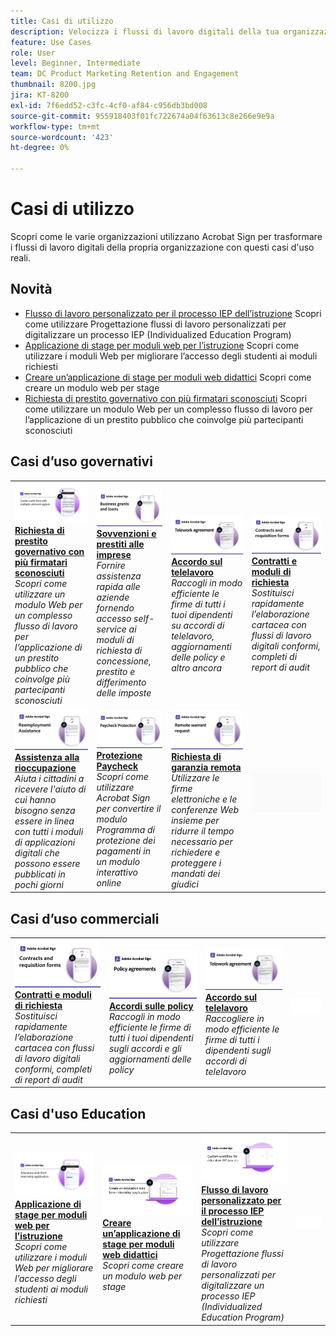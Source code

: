 ```yaml
---
title: Casi di utilizzo
description: Velocizza i flussi di lavoro digitali della tua organizzazione con questi esempi di firma elettronica per enti pubblici e commerciali
feature: Use Cases
role: User
level: Beginner, Intermediate
team: DC Product Marketing Retention and Engagement
thumbnail: 8200.jpg
jira: KT-8200
exl-id: 7f6edd52-c3fc-4cf0-af84-c956db3bd008
source-git-commit: 955918403f01fc722674a04f63613c8e266e9e9a
workflow-type: tm+mt
source-wordcount: '423'
ht-degree: 0%

---
```


# Casi di utilizzo

Scopri come le varie organizzazioni utilizzano Acrobat Sign per trasformare i flussi di lavoro digitali della propria organizzazione con questi casi d&#39;uso reali.

## Novità

* [Flusso di lavoro personalizzato per il processo IEP dell’istruzione](usecase-edu-iep.md)
Scopri come utilizzare Progettazione flussi di lavoro personalizzati per digitalizzare un processo IEP (Individualized Education Program)
* [Applicazione di stage per moduli web per l’istruzione](usecase-edu-intern.md)
Scopri come utilizzare i moduli Web per migliorare l’accesso degli studenti ai moduli richiesti
* [Creare un’applicazione di stage per moduli web didattici](usecase-edu-intern-create.md)
Scopri come creare un modulo web per stage
* [Richiesta di prestito governativo con più firmatari sconosciuti](webform-multiple-signers.md)
Scopri come utilizzare un modulo Web per un complesso flusso di lavoro per l’applicazione di un prestito pubblico che coinvolge più partecipanti sconosciuti

## Casi d’uso governativi

<table style="table-layout:fixed">
<tr>
  <td>
    <a href="webform-multiple-signers.md">
      <img alt="Richiesta di prestito governativo con più firmatari sconosciuti" src="../assets/Web-form-unknown.png" />
    </a>
    <div>
    <a href="webform-multiple-signers.md"><strong>Richiesta di prestito governativo con più firmatari sconosciuti</strong></a>
    </div>
    <em>Scopri come utilizzare un modulo Web per un complesso flusso di lavoro per l’applicazione di un prestito pubblico che coinvolge più partecipanti sconosciuti</em>
    <br>
  </td> 
  <td>
    <a href="usecasegovgrants.md">
      <img alt="Sovvenzioni e prestiti alle imprese" src="../assets/UC_Business.png" />
    </a>
    <div>
    <a href="usecasegovgrants.md"><strong>Sovvenzioni e prestiti alle imprese</strong></a>
    </div>
    <em>Fornire assistenza rapida alle aziende fornendo accesso self-service ai moduli di richiesta di concessione, prestito e differimento delle imposte</em>
    <br>
  </td> 
  <td>
    <a href="usecasegovtelework.md">
      <img alt="Accordo sul telelavoro" src="../assets/UC_MegasignR.png" />
    </a>
    <div>
    <a href="usecasegovtelework.md"><strong>Accordo sul telelavoro</strong></a>
    </div>
    <em>Raccogli in modo efficiente le firme di tutti i tuoi dipendenti su accordi di telelavoro, aggiornamenti delle policy e altro ancora</em>
    <br>
  </td>
  <td>
    <a href="usecasegovcontracts.md">
      <img alt="Contratti e moduli di richiesta" src="../assets/UC_WorkflowR.png" />
    </a>
    <div>
    <a href="usecasegovcontracts.md"><strong>Contratti e moduli di richiesta</strong></a>
    </div>
    <em>Sostituisci rapidamente l’elaborazione cartacea con flussi di lavoro digitali conformi, completi di report di audit</em>
    <br>
  </td>
</tr>
<tr>
 <td>
    <a href="usecasegovreemployment.md">
      <img alt="Assistenza alla rioccupazione" src="../assets/UC_WebformsR.png" />
    </a>
    <div>
    <a href="usecasegovreemployment.md"><strong>Assistenza alla rioccupazione</strong></a>
    </div>
    <em>Aiuta i cittadini a ricevere l'aiuto di cui hanno bisogno senza essere in linea con tutti i moduli di applicazioni digitali che possono essere pubblicati in pochi giorni</em>
    <br>
  </td>
  <td>
    <a href="usecasegovpaycheck.md">
      <img alt="Protezione Paycheck" src="../assets/UC_PaycheckProtectionR.png" />
    </a>
    <div>
    <a href="usecasegovpaycheck.md"><strong>Protezione Paycheck</strong></a>
    </div>
    <em>Scopri come utilizzare Acrobat Sign per convertire il modulo Programma di protezione dei pagamenti in un modulo interattivo online</em>
    <br>
  </td>
  <td>
    <a href="usecasegovremote.md">
      <img alt="Richiesta di garanzia remota" src="../assets/UC_Remote_WarrantR.png" />
    </a>
    <div>
    <a href="usecasegovremote.md"><strong>Richiesta di garanzia remota</strong></a>
    </div>
    <em>Utilizzare le firme elettroniche e le conferenze Web insieme per ridurre il tempo necessario per richiedere e proteggere i mandati dei giudici</em>
    <br>
  </td>
  <td>
    <img alt="Spaziatore" src="../assets/Grayspacer.png" />
    <div>
    <br>
  </td>
</tr>
</table>

## Casi d’uso commerciali

<table style="table-layout:fixed">
<tr>
  <td>
    <a href="usecasecomcontracts.md">
      <img alt="Contratti e moduli di richiesta" src="../assets/UC_WorkflowR.png" />
    </a>
    <div>
    <a href="usecasecomcontracts.md"><strong>Contratti e moduli di richiesta</strong></a>
    </div>
    <em>Sostituisci rapidamente l’elaborazione cartacea con flussi di lavoro digitali conformi, completi di report di audit</em>
    <br>
  </td> 
  <td>
    <a href="usecasecompolicy.md">
      <img alt="Accordi sulle policy" src="../assets/UC_Policy.png" />
    </a>
    <div>
    <a href="usecasecompolicy.md"><strong>Accordi sulle policy</strong></a>
    </div>
    <em>Raccogli in modo efficiente le firme di tutti i tuoi dipendenti sugli accordi e gli aggiornamenti delle policy</em>
    <br>
  </td>
  <td>
    <a href="usecasecomtelework.md">
      <img alt="Accordo sul telelavoro" src="../assets/UC_MegasignR.png" />
    </a>
    <div>
    <a href="usecasecomtelework.md"><strong>Accordo sul telelavoro</strong></a>
    </div>
    <em>Raccogliere in modo efficiente le firme di tutti i dipendenti sugli accordi di telelavoro</em>
    <br>
  </td>
  <td>
    <img alt="Spaziatore" src="../assets/Whitespacer.png" />
    <div>
    <br>
  </td>
</tr>
</table>

## Casi d&#39;uso Education

<table style="table-layout:fixed">
<tr>
  <td>
    <a href="usecase-edu-intern.md">
      <img alt="Applicazione di stage per moduli web per l’istruzione" src="../assets/Webform-internship.png" />
    </a>
    <div>
    <a href="usecase-edu-intern.md"><strong>Applicazione di stage per moduli web per l’istruzione</strong></a>
    </div>
    <em>Scopri come utilizzare i moduli Web per migliorare l’accesso degli studenti ai moduli richiesti</em>
    <br>
  </td> 
  <td>
    <a href="usecase-edu-intern-create.md">
      <img alt="Creare un’applicazione di stage per moduli web didattici" src="../assets/Webform-internship-create.png" />
    </a>
    <div>
    <a href="usecase-edu-intern-create.md"><strong>Creare un’applicazione di stage per moduli web didattici</strong></a>
    </div>
    <em>Scopri come creare un modulo web per stage</em>
    <br>
  </td> 
  <td>
    <a href="usecase-edu-iep.md">
      <img alt="Flusso di lavoro personalizzato per il processo IEP dell’istruzione" src="../assets/Workflow-iep.png" />
    </a>
    <div>
    <a href="usecase-edu-iep.md"><strong>Flusso di lavoro personalizzato per il processo IEP dell’istruzione</strong></a>
    </div>
    <em>Scopri come utilizzare Progettazione flussi di lavoro personalizzati per digitalizzare un processo IEP (Individualized Education Program)</em>
    <br>
  </td>
  <td>
    <img alt="Spaziatore" src="../assets/Whitespacer.png" />
    <div>
    <br>
  </td>
</tr>
</table>

